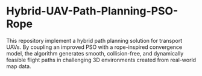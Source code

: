 # Hybrid-UAV-Path-Planning-PSO-Rope
This repository implement a hybrid path planning solution for transport UAVs. By coupling an improved PSO with a rope-inspired convergence model, the algorithm generates smooth, collision-free, and dynamically feasible flight paths in challenging 3D environments created from real-world map data.
